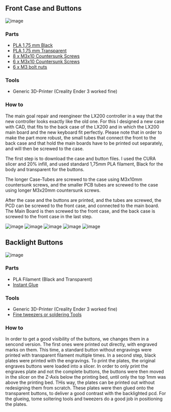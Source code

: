 ## Front Case and Buttons

![image](https://github.com/Spo-ck/MEADE-LX200-Telescope-GOTO-Hand-Controller-Repair-Capacitor-Kondensator-Issue-solved/blob/master/3D-Printing/Pictures/NewCase.jpg?raw=true)

### Parts
* [PLA 1,75 mm Black](https://owl-filament.de/pla-1-75mm-Schwarz-RAL-9005-337-626.html)
* [PLA 1,75 mm Transparent](https://owl-filament.de)
* [8 x M3x10 Countersunk Screws](https://www.conrad.de/de/p/senkkopfschrauben-senkkopf-m3x10-edelstahl-a2-70-din965-kreuzschlitz-805859932.html)
* [6 x M3x10 Countersunk Screws](https://www.conrad.de/de/p/senkkopfschrauben-senkkopf-m3x20-edelstahl-a2-70-din965-kreuzschlitz-805859933.html)
* [6 x M3 bolt nuts](https://www.conrad.de/de/p/toolcraft-223395-sicherungsmuttern-m3-din-985-stahl-verzinkt-10-st-223395.html)

### Tools
* Generic 3D-Printer (Creality Ender 3 worked fine)

### How to
The main goal repair and reengineer the LX200 controller in a way that the new controller looks exactly like the old one. For this I designed a new case with CAD, that fits to the back case of the LX200 and in which the LX200 main board and the new keyboard fit perfectly. 
Please note that in order to make the part more robust, the small tubes that connect the front to the back case and that hold the main boards have to be printed out separately, and will then be screwed to the case.

The first step is to download the case and button files. I used the CURA slicer and 20% infill, and used standard 1,75mm PLA filament, Black for the body and transparent for the buttons.

The longer Case-Tubes are screwed to the case using M3x10mm countersunk screws, and the smaller PCB tubes are screwed to the case using longer M3x20mm countersunk screws.

After the case and the buttons are printed, and the tubes are screwed, the PCD can be screwed to the front case, and connected to the main board. The Main Board is then screwed to the front case, and the back case is screwed to the front case in the last step.

![image](https://github.com/Spo-ck/MEADE-LX200-Telescope-GOTO-Hand-Controller-Repair-Capacitor-Kondensator-Issue-solved/blob/master/3D-Printing/Pictures/Rebuilding.jpg?raw=true)
![image](https://github.com/Spo-ck/MEADE-LX200-Telescope-GOTO-Hand-Controller-Repair-Capacitor-Kondensator-Issue-solved/blob/master/3D-Printing/Pictures/NewCaseInside.jpg?raw=true)
![image](https://github.com/Spo-ck/MEADE-LX200-Telescope-GOTO-Hand-Controller-Repair-Capacitor-Kondensator-Issue-solved/blob/master/3D-Printing/Pictures/NewCaseFront.jpg?raw=true)
![image](https://github.com/Spo-ck/MEADE-LX200-Telescope-GOTO-Hand-Controller-Repair-Capacitor-Kondensator-Issue-solved/blob/master/3D-Printing/Pictures/NewCaseSide.jpg?raw=true)
![image](https://github.com/Spo-ck/MEADE-LX200-Telescope-GOTO-Hand-Controller-Repair-Capacitor-Kondensator-Issue-solved/blob/master/3D-Printing/Pictures/NewOldCase.jpg?raw=true)

## Backlight Buttons

![image](https://github.com/Spo-ck/MEADE-LX200-Telescope-GOTO-Hand-Controller-Repair-Capacitor-Kondensator-Issue-solved/blob/master/3D-Printing/Pictures/Backlight%20Buttons.jpeg?raw=true)

### Parts
* PLA Filament (Black and Transparent)
* [Instant Glue](https://www.amazon.de/Pattex-Sekundenkleber-Perfect-Stück-PSPP3/dp/B01I3IMSQ4/ref=sr_1_54?__mk_de_DE=ÅMÅŽÕÑ&crid=34V7IOIG7D9UU&keywords=sekundenkleber&qid=1653581974&sprefix=sekundenkleber%2Caps%2C117&sr=8-54)


### Tools
* Generic 3D-Printer (Creality Ender 3 worked fine)
* [Fine tweezers or soldering Tools](https://www.amazon.de/MOKIU-Anti-Statik-Edelstahl-Antistatisch-Schmuckherstellung-Mitesser-Entferner/dp/B07MM43MLF/ref=sr_1_1_sspa?__mk_de_DE=ÅMÅŽÕÑ&crid=32PLTC6ZTVM49&keywords=lötpinzette&qid=1653582042&sprefix=lot+pinzett%2Caps%2C165&sr=8-1-spons&psc=1&spLa=ZW5jcnlwdGVkUXVhbGlmaWVyPUEzSEVJRDZDS0VSR0pGJmVuY3J5cHRlZElkPUEwNzYxMDIxMzEzS0FWTTZZNU5JSSZlbmNyeXB0ZWRBZElkPUEwMjA0Nzk2M0U3U0RVSlUzTDBSSCZ3aWRnZXROYW1lPXNwX2F0ZiZhY3Rpb249Y2xpY2tSZWRpcmVjdCZkb05vdExvZ0NsaWNrPXRydWU=)

### How to

In order to get a good visibility of the buttons, we changes them in a sencond version. The first ones were printed out directly, with engraved marks on them. This time, a standard button without engravings were printed with transparent filament multiple times. In a second step, black plates were printed with the engravings. To print the plates, the original engraves buttons were loaded into a slicer. In order to only print the engraves plate and not the complete buttons, the buttons were then moved in the slicer on the Z-Axis below the printing bed, until only the top 1mm was above the printing bed. THis way, the plates can be printed out without redesigning them from scratch. These plates were then glued onto the transparent buttons, to deliver a good contrast with the backlighted pcd. For the glueing, tome soltering tools and tweezers do a good job in positioning the plates.
